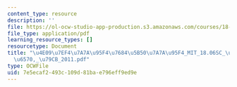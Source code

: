 ```yaml
---
content_type: resource
description: ''
file: https://ol-ocw-studio-app-production.s3.amazonaws.com/courses/18-06sc-linear-algebra-fall-2011/7e5ecaf2493c109d81bae796eff9ed9e_4e097ef47a7a95f476845b507a7a95f4_MIT_18.06SC_7ebf60274ee36570-_79cb_2011.pdf
file_type: application/pdf
learning_resource_types: []
resourcetype: Document
title: "\u4E09\u7EF4\u7A7A\u95F4\u7684\u5B50\u7A7A\u95F4_MIT_18.06SC_\u7EBF\u6027\u4EE3\
  \u6570,_\u79CB_2011.pdf"
type: OCWFile
uid: 7e5ecaf2-493c-109d-81ba-e796eff9ed9e
---
```

